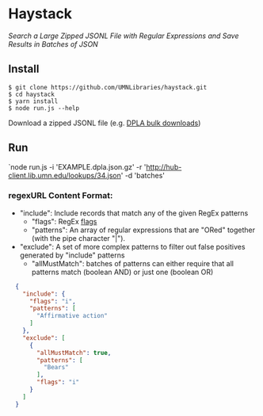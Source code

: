 # Haystack

*Search a Large Zipped JSONL File with Regular Expressions and Save Results in Batches of JSON*

## Install

 ```
$ git clone https://github.com/UMNLibraries/haystack.git
$ cd haystack
$ yarn install
$ node run.js --help
```

Download a zipped JSONL file (e.g. [DPLA bulk downloads](https://pro.dp.la/developers/bulk-download))

## Run

`node run.js -i 'EXAMPLE.dpla.json.gz' -r 'http://hub-client.lib.umn.edu/lookups/34.json' -d 'batches'


### regexURL Content Format:

* "include":  Include records that match any of the given RegEx patterns
  * "flags": RegEx [flags](https://developer.mozilla.org/en-US/docs/Web/JavaScript/Reference/Global_Objects/RegExp)
  * "patterns": An array of regular expressions that are "ORed" together (with the pipe character "|").
* "exclude": A set of more complex patterns to filter out false positives generated by "include" patterns
  * "allMustMatch": batches of patterns can either require that all patterns match (boolean AND) or just one (boolean OR)

```JSON
  {
    "include": {
      "flags": "i",
      "patterns": [
        "Affirmative action"
      ]
    },
    "exclude": [
      {
        "allMustMatch": true,
        "patterns": [
          "Bears"
        ],
        "flags": "i"
      }
    ]
  }
```


